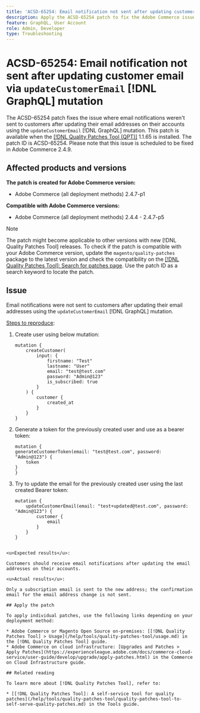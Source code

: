```yaml
---
title: 'ACSD-65254: Email notification not sent after updating customer email via `updateCustomerEmail` [!DNL GraphQL] mutation'
description: Apply the ACSD-65254 patch to fix the Adobe Commerce issue where email notifications were not sent to customers after successfully updating their email addresses on their accounts using the `updateCustomerEmail` [!DNL GraphQL] mutation.
feature: GraphQL, User Account
role: Admin, Developer
type: Troubleshooting
---
```


# ACSD-65254: Email notification not sent after updating customer email via `updateCustomerEmail` [!DNL GraphQL] mutation

The ACSD-65254 patch fixes the issue where email notifications weren't sent to customers after updating their email addresses on their accounts using the `updateCustomerEmail` [!DNL GraphQL] mutation. This patch is available when the [[!DNL Quality Patches Tool (QPT)]](/help/tools/quality-patches-tool/quality-patches-tool-to-self-serve-quality-patches.md) 1.1.65 is installed. The patch ID is ACSD-65254. Please note that this issue is scheduled to be fixed in Adobe Commerce 2.4.9.

## Affected products and versions

**The patch is created for Adobe Commerce version:**

* Adobe Commerce (all deployment methods) 2.4.7-p1

**Compatible with Adobe Commerce versions:**

* Adobe Commerce (all deployment methods) 2.4.4 - 2.4.7-p5

>[!NOTE]
>
>The patch might become applicable to other versions with new [!DNL Quality Patches Tool] releases. To check if the patch is compatible with your Adobe Commerce version, update the `magento/quality-patches` package to the latest version and check the compatibility on the [[!DNL Quality Patches Tool]: Search for patches page](https://experienceleague.adobe.com/tools/commerce-quality-patches/index.html). Use the patch ID as a search keyword to locate the patch.

## Issue

Email notifications were not sent to customers after updating their email addresses using the `updateCustomerEmail` [!DNL GraphQL] mutation.

<u>Steps to reproduce</u>:

1. Create user using below mutation:

	```
	mutation {
		createCustomer(
			input: {
				firstname: "Test"
				lastname: "User"
				email: "test@test.com"
				password: "Admin@123"
				is_subscribed: true
			}
		) {
			customer {
				created_at
			}
		}
	}
	```

1. Generate a token for the previously created user and use as a bearer token:

	```
	mutation {
	generateCustomerToken(email: "test@test.com", password: "Admin@123") {
		token
	}
	}
	```

1. Try to update the email for the previously created user using the last created Bearer token:

	```
	mutation {
		updateCustomerEmail(email: "test+updated@test.com", password: "Admin@123") {
			customer {
				email
			}
		}
	}
```

<u>Expected results</u>:

Customers should receive email notifications after updating the email addresses on their accounts.

<u>Actual results</u>:

Only a subscription email is sent to the new address; the confirmation email for the email address change is not sent.

## Apply the patch

To apply individual patches, use the following links depending on your deployment method:

* Adobe Commerce or Magento Open Source on-premises: [[!DNL Quality Patches Tool] > Usage](/help/tools/quality-patches-tool/usage.md) in the [!DNL Quality Patches Tool] guide.
* Adobe Commerce on cloud infrastructure: [Upgrades and Patches > Apply Patches](https://experienceleague.adobe.com/docs/commerce-cloud-service/user-guide/develop/upgrade/apply-patches.html) in the Commerce on Cloud Infrastructure guide.

## Related reading

To learn more about [!DNL Quality Patches Tool], refer to:

* [[!DNL Quality Patches Tool]: A self-service tool for quality patches](/help/tools/quality-patches-tool/quality-patches-tool-to-self-serve-quality-patches.md) in the Tools guide.
